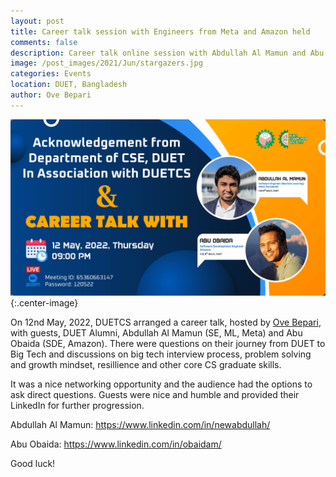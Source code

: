```yaml
---
layout: post
title: Career talk session with Engineers from Meta and Amazon held
comments: false
description: Career talk online session with Abdullah Al Mamun and Abu Obaida
image: /post_images/2021/Jun/stargazers.jpg
categories: Events
location: DUET, Bangladesh
author: Ove Bepari
---
```


![Career talk](/post_images/others/career_talk.png){:.center-image} <br/>

On 12nd May, 2022, DUETCS arranged a career talk, hosted by <a href="https://ovebepari.github.io">Ove Bepari</a>, with guests, DUET Alumni, Abdullah Al Mamun (SE, ML, Meta) and Abu Obaida (SDE, Amazon). There were questions on their journey from DUET to Big Tech and discussions on big tech interview process, problem solving and growth mindset, resillience and other core CS graduate skills. 

It was a nice networking opportunity and the audience had the options to ask direct questions. Guests were nice and humble and provided their LinkedIn for further progression.

Abdullah Al Mamun: <a href="https://www.linkedin.com/in/newabdullah/">https://www.linkedin.com/in/newabdullah/</a>

Abu Obaida: <a href="https://www.linkedin.com/in/obaidam/">https://www.linkedin.com/in/obaidam/</a>

Good luck!